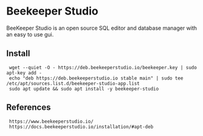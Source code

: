 Beekeeper Studio 
=====

BeeKeeper Studio is an open source SQL editor and database manager with an easy to use gui.     

Install
--------

     wget --quiet -O - https://deb.beekeeperstudio.io/beekeeper.key | sudo apt-key add - 
     echo "deb https://deb.beekeeperstudio.io stable main" | sudo tee /etc/apt/sources.list.d/beekeeper-studio-app.list 
     sudo apt update && sudo apt install -y beekeeper-studio


References
----------

     https://www.beekeeperstudio.io/
     https://docs.beekeeperstudio.io/installation/#apt-deb 